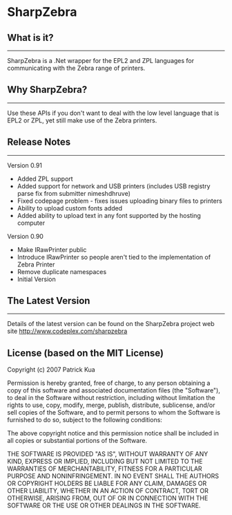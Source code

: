# SharpZebra


## What is it?
-----------
SharpZebra is a .Net wrapper for the EPL2 and ZPL languages for communicating with the Zebra range of printers. 


## Why SharpZebra?
---------------
Use these APIs if you don't want to deal with the low level language that is EPL2 or ZPL, yet still make use of the Zebra printers. 


## Release Notes
-------------
Version 0.91
- Added ZPL support
- Added support for network and USB printers (includes USB registry parse fix from submitter nimeshdhruve)
- Fixed codepage problem - fixes issues uploading binary files to printers
- Ability to upload custom fonts added
- Added ability to upload text in any font supported by the hosting computer

Version 0.90
- Make IRawPrinter public
- Introduce IRawPrinter so people aren't tied to the implementation of Zebra Printer
- Remove duplicate namespaces
- Initial Version


## The Latest Version
------------------

Details of the latest version can be found on the SharpZebra project web site http://www.codeplex.com/sharpzebra


License (based on the MIT License)
----------------------------------
Copyright (c) 2007 Patrick Kua

Permission is hereby granted, free of charge, to any person obtaining a copy of this software and associated documentation files (the "Software"), to deal in the Software without restriction, including without limitation the rights to use, copy, modify, merge, publish, distribute, sublicense, and/or sell copies of the Software, and to permit persons to whom the Software is furnished to do so, subject to the following conditions:

The above copyright notice and this permission notice shall be included in all copies or substantial portions of the Software.

THE SOFTWARE IS PROVIDED "AS IS", WITHOUT WARRANTY OF ANY KIND, EXPRESS OR IMPLIED, INCLUDING BUT NOT LIMITED TO THE WARRANTIES OF MERCHANTABILITY, FITNESS FOR A PARTICULAR PURPOSE AND NONINFRINGEMENT. IN NO EVENT SHALL THE AUTHORS OR COPYRIGHT HOLDERS BE LIABLE FOR ANY CLAIM, DAMAGES OR OTHER LIABILITY, WHETHER IN AN ACTION OF CONTRACT, TORT OR OTHERWISE, ARISING FROM, OUT OF OR IN CONNECTION WITH THE SOFTWARE OR THE USE OR OTHER DEALINGS IN THE SOFTWARE.
